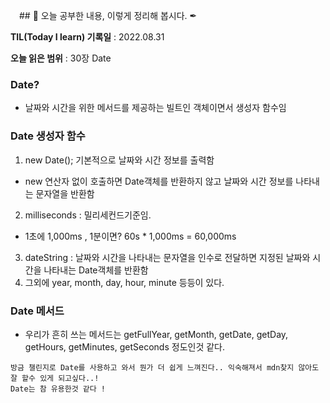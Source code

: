 　## 📕 오늘 공부한 내용, 이렇게 정리해 봅시다. ✒

**TIL(Today I learn) 기록일** : 2022.08.31

**오늘 읽은 범위** : 30장 Date

### Date?
+ 날짜와 시간을 위한 메서드를 제공하는 빌트인 객체이면서 생성자 함수임

### Date 생성자 함수
1. new Date(); 기본적으로 날짜와 시간 정보를 출력함
+ new 연산자 없이 호출하면 Date객체를 반환하지 않고 날짜와 시간 정보를 나타내는 문자열을 반환함
2. milliseconds : 밀리세컨드기준임.
+ 1초에 1,000ms , 1분이면? 60s * 1,000ms = 60,000ms
3. dateString : 날짜와 시간을 나타내는 문자열을 인수로 전달하면 지정된 날짜와 시간을 나타내는 Date객체를 반환함
4. 그외에 year, month, day, hour, minute 등등이 있다.

### Date 메서드
+ 우리가 흔히 쓰는 메서드는 getFullYear, getMonth, getDate, getDay, getHours, getMinutes, getSeconds 정도인것 같다.

```
방금 챌린지로 Date를 사용하고 와서 뭔가 더 쉽게 느껴진다.. 익숙해져서 mdn찾지 않아도 잘 할수 있게 되고싶다..!
Date는 참 유용한것 같다 !
```
